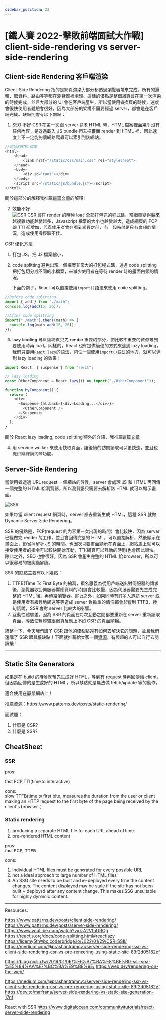 ```yaml
---
sidebar_position: 23
---
```


# [鐵人賽 2022-擊敗前端面試大作戰] client-side-rendering vs server-side-rendering

## Client-side Rendering 客戶端渲染

Client-Side Rendering 指的是網頁渲染大部分都透過瀏覽器端來完成。所有的邏輯、取資料、路由等等都在瀏覽器裡處理。這樣的優點是整個網頁會在第一次渲染的時候完成，並且大部分的 UI 會在客戶端產生，所以當使用者換頁的時候，速度會很快使用者體驗會很好，因為大部分的架構不需要經過 server，都會是在客戶端完成。缺點則會有以下兩點：

1. SEO 不好
   CSR 在第一次跟 server 請求 HTML 時，HTML 檔案裡面幾乎沒有任何內容，是透過載入 JS bundle 再去把畫面 render 到 HTML 裡，因此速度上不一定能夠讓網路爬蟲可以索引到該網站。

```js
//初始的HTML檔案
<html>
    <head>
        <link href="/static/css/main.css" rel="stylesheet">
    </head>
    <body>
        <div id="root"></div>
    </body>
    <script src="/static/js/bundle.js"></script>
</html>
```

關於這部分的解釋我推薦[這篇文章](https://lidemy5thwbc.coderbridge.io/2022/01/29/CSR-SSR/)的解釋！

2. 效能不好  
   ![CSR](./Img/CSR.png)
   CSR 會在 render 的時候 load 全部打包完的程式碼，當網頁變得越來越複雜功能越變越多，Javascript 檔案的大小也越變越大，造成網頁的 FCP 跟 TTI 都增加，代表使用者會在看到網頁之前，有一段時間是只有白頻的情況，造成使用者經驗不佳。

CSR 優化方法

1. 打包 JS，把 JS 檔案縮小，
2. code splitting
   避免出現一個檔案非常大的打包程式碼，透過 code splitting 把打包切分成不同的小檔案，來減少使用者在等待 render 時的畫面白頻的情況。

   下面的例子，React 可以直接使用`import()`語法來使用 code splitting。

```js
//Before code splitting
import { add } from "./math";
console.log(add(16, 26));

//After code splitting
import("./math").then((math) => {
  console.log(math.add(16, 26));
});
```

3. lazy loading
   可以讓網頁只先 render 重要的部分，把比較不重要的資源等到要使用時再 load。同樣的，React 也有提供簡便的方式來達到 lazy loading，我們只要用`React.lazy`的語法，包住一個使用`import()`語法的地方，就可以達到 lazy loading 的效果！

```js
import React, { Suspense } from "react";

// lazy loading
const OtherComponent = React.lazy(() => import("./OtherComponent"));

function MyComponent() {
  return (
    <div>
      <Suspense fallback={<div>Loading...</div>}>
        <OtherComponent />
      </Suspense>
    </div>
  );
}
```

關於 React lazy loading, code splitting 額外的介紹，我推薦[這篇文章](https://medium.com/starbugs/react-%E7%82%BA%E5%A4%AA%E9%BE%90%E5%A4%A7%E7%9A%84%E7%A8%8B%E5%BC%8F%E7%A2%BC%E5%81%9A-lazy-loading-%E5%92%8C-code-splitting-7384626a6e0d)

4. 用 service worker 來使用快取頁面，讓後續的訪問讀取可以更快速，並且也提供離線訪問等功能。

## Server-Side Rendering

當使用者透過 URL request 一個網站的時候，server 會處理 JS 和 HTML 再回傳一個完整的 HTML 給瀏覽器，所以瀏覽器只需要去解析該 HTML 就可以顯示畫面。

![SSR](./Img/SSR.png)

如果每當 client request 網頁時，server 都去重新生成 HTML，這種 SSR 就做 Dynamic Server Side Rendering。

SSR 的優點是，FCP(request 的內容第一次出現的時間）會比較快，因為 server 已經做完 render 的工作，並且會回傳完整的 HTML，可以直接解析，然後顯示在畫面上，節省掉解析 JS 的時間。也因次只要畫面顯示在頁面上，網站馬上就可以接受使用者的指令可以較快開始互動，TTI(網頁可以互動的時間)也會因此很快。除此之外，SEO 也會很好，因為 SSR 會產生完整的 HTML 給 browser，所以可以很容易的被爬蟲解讀。

SSR 的缺點主要有以下幾點：

1.  TTFB(Time To First Byte 的縮寫，顧名思義為從用戶端送出對伺服器的請求後，瀏覽器收到伺服器響應資料的時間)會比較慢，因為伺服器需要先生成完整的 HTML 後，再傳給瀏覽器。除此之外，如果同時有許多人造訪 server 或是使用者有緩慢地網速等等造成 server 負擔重的情況都會影響到 TTFB，換句話說，SSR 會對 server 比較大的影響。
2.  互動性體驗差，因為 SSR 的頁面在每次互動之間都要重新在 server 重新讀取頁面，導致使用體驗跟網頁反應上不如 CSR 的頁面順暢。

統整一下，今天我們講了 CSR 跟他的優缺點還有如何去解決它的問題，並且我們還講了 SSR 跟其優缺點！下面就推薦給大家一個[資源](https://www.patterns.dev/posts/static-rendering/)，有興趣的人可以自行去閱讀摟！

---

## Static Site Generators

如果是在 build 的時候就預先生成好 HTML，等到有 request 時再回傳給 client，但因為回傳的是生成好的 HTML，所以缺點就是無法做 fetch/update 等的動作。

適合使用在靜態網站上！

推薦資源：https://www.patterns.dev/posts/static-rendering/

面試題：

1. 什麼是 CSR?
2. 什麼是 SSR?

## CheatSheet

### SSR

pros:

fast FCP,TTI(time to interactive)

cons:  
slow TTFB(time to first bite, measures the duration from the user or client making an HTTP request to the first byte of the page being received by the client's browser. )

### Static rendering

1. producing a separate HTML file for each URL ahead of time.
2. pre-rendered HTML content

pros:  
fast FCP, TTFB

cons:

1. individual HTML files must be generated for every possible URL
2. not a ideal approach to large number of HTML files
3. An SSG site needs to be built and re-deployed every time the content changes. The content displayed may be stale if the site has not been built + deployed after any content change. This makes SSG unsuitable for highly dynamic content.

---

Resources:

https://www.patterns.dev/posts/client-side-rendering/
https://www.patterns.dev/posts/server-side-rendering/
https://www.youtube.com/watch?v=k-A2VfuUROg
https://reactjs.org/docs/code-splitting.html#reactlazy
https://lidemy5thwbc.coderbridge.io/2022/01/29/CSR-SSR/
https://medium.com/@prashantramnyc/server-side-rendering-ssr-vs-client-side-rendering-csr-vs-pre-rendering-using-static-site-89f2d05182ef

https://blog.niclin.tw/2019/01/06/%E6%B7%BA%E8%BF%B0-ssr-spa-%E5%84%AA%E7%BC%BA%E9%BB%9E/
https://web.dev/rendering-on-the-web/

https://medium.com/@prashantramnyc/server-side-rendering-ssr-vs-client-side-rendering-csr-vs-pre-rendering-using-static-site-89f2d05182ef
https://dev.to/matfrana/server-side-rendering-vs-static-site-generation-17nf

React with SSR
https://www.digitalocean.com/community/tutorials/react-server-side-rendering
